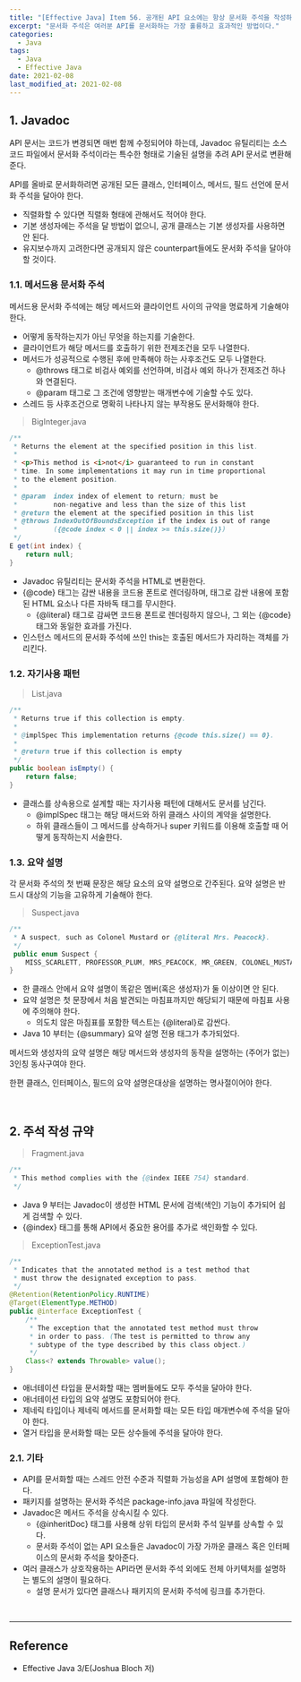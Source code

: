 ```yaml
---
title: "[Effective Java] Item 56. 공개된 API 요소에는 항상 문서화 주석을 작성하라"
excerpt: "문서화 주석은 여러분 API를 문서화하는 가장 훌륭하고 효과적인 방법이다."
categories:
  - Java
tags:
  - Java
  - Effective Java
date: 2021-02-08
last_modified_at: 2021-02-08
---
```


## 1. Javadoc

API 문서는 코드가 변경되면 매번 함께 수정되어야 하는데, Javadoc 유틸리티는 소스코드 파일에서 문서화 주석이라는 특수한 형태로 기술된 설명을 추려 API 문서로 변환해준다.

API를 올바로 문서화하려면 공개된 모든 클래스, 인터페이스, 메서드, 필드 선언에 문서화 주석을 달아야 한다.

* 직렬화할 수 있다면 직렬화 형태에 관해서도 적어야 한다.
* 기본 생성자에는 주석을 달 방법이 없으니, 공개 클래스는 기본 생성자를 사용하면 안 된다.
* 유지보수까지 고려한다면 공개되지 않은 counterpart들에도 문서화 주석을 달아야 할 것이다.

### 1.1. 메서드용 문서화 주석

메서드용 문서화 주석에는 해당 메서드와 클라이언트 사이의 규약을 명료하게 기술해야 한다.

* 어떻게 동작하는지가 아닌 무엇을 하는지를 기술한다.
* 클라이언트가 해당 메서드를 호출하기 위한 전제조건을 모두 나열한다.
* 메서드가 성공적으로 수행된 후에 만족해야 하는 사후조건도 모두 나열한다.
  * @throws 태그로 비검사 예외를 선언하며, 비검사 예외 하나가 전제조건 하나와 연결된다.
  * @param 태그로 그 조건에 영향받는 매개변수에 기술할 수도 있다.
* 스레드 등 사후조건으로 명확히 나타나지 않는 부작용도 문서화해야 한다.

> BigInteger.java

```java
/**
 * Returns the element at the specified position in this list.
 *
 * <p>This method is <i>not</i> guaranteed to run in constant
 * time. In some implementations it may run in time proportional
 * to the element position.
 *
 * @param  index index of element to return; must be
 *         non-negative and less than the size of this list
 * @return the element at the specified position in this list
 * @throws IndexOutOfBoundsException if the index is out of range
 *         ({@code index < 0 || index >= this.size()})
 */
E get(int index) {
    return null;
}
```

* Javadoc 유틸리티는 문서화 주석을 HTML로 변환한다.
* {@code} 태그는 감싼 내용을 코드용 폰트로 렌더링하며, 태그로 감싼 내용에 포함된 HTML 요소나 다른 자바독 태그를 무시한다.
  * {@literal} 태그로 감싸면 코드용 폰트로 렌더링하지 않으나, 그 외는 {@code} 태그와 동일한 효과를 가진다.
* 인스턴스 메서드의 문서화 주석에 쓰인 this는 호출된 메서드가 자리하는 객체를 가리킨다.

### 1.2. 자기사용 패턴

> List.java

```java
/**
 * Returns true if this collection is empty.
 *
 * @implSpec This implementation returns {@code this.size() == 0}.
 *
 * @return true if this collection is empty
 */
public boolean isEmpty() {
    return false;
}
```

* 클래스를 상속용으로 설계할 때는 자기사용 패턴에 대해서도 문서를 남긴다.
  * @implSpec 태그는 해당 매서드와 하위 클래스 사이의 계약을 설명한다.
  * 하위 클래스들이 그 메서드를 상속하거나 super 키워드를 이용해 호출할 때 어떻게 동작하는지 서술한다.

### 1.3. 요약 설명

각 문서화 주석의 첫 번째 문장은 해당 요소의 요약 설명으로 간주된다. 요약 설명은 반드시 대상의 기능을 고유하게 기술해야 한다.

> Suspect.java

```java
/**
 * A suspect, such as Colonel Mustard or {@literal Mrs. Peacock}.
 */
 public enum Suspect {
    MISS_SCARLETT, PROFESSOR_PLUM, MRS_PEACOCK, MR_GREEN, COLONEL_MUSTARD, MRS_WHITE
}
 ```

* 한 클래스 안에서 요약 설명이 똑같은 멤버(혹은 생성자)가 둘 이상이면 안 된다.
* 요약 설명은 첫 문장에서 처음 발견되는 마침표까지만 해당되기 때문에 마침표 사용에 주의해야 한다.
  * 의도치 않은 마침표를 포함한 텍스트는 {@literal}로 감싼다.
* Java 10 부터는 {@summary} 요약 설명 전용 태그가 추가되었다.

메서드와 생성자의 요약 설명은 해당 메서드와 생성자의 동작을 설명하는 (주어가 없는) 3인칭 동사구여야 한다.

한편 클래스, 인터페이스, 필드의 요약 설명은대상을 설명하는 명사절이어야 한다.

<br>

## 2. 주석 작성 규약

> Fragment.java

```java
/**
 * This method complies with the {@index IEEE 754} standard.
 */
 ```

* Java 9 부터는 Javadoc이 생성한 HTML 문서에 검색(색인) 기능이 추가되어 쉽게 검색할 수 있다.
* {@index} 태그를 통해 API에서 중요한 용어를 추가로 색인화할 수 있다.

> ExceptionTest.java

```java
/**
 * Indicates that the annotated method is a test method that
 * must throw the designated exception to pass.
 */
@Retention(RetentionPolicy.RUNTIME)
@Target(ElementType.METHOD)
public @interface ExceptionTest {
    /**
     * The exception that the annotated test method must throw
     * in order to pass. (The test is permitted to throw any
     * subtype of the type described by this class object.)
     */
    Class<? extends Throwable> value();
}
```

* 애너테이션 타입을 문서화할 때는 멤버들에도 모두 주석을 달아야 한다.
* 애너테이션 타입의 요약 설명도 포함되어야 한다.
* 제네릭 타입이나 제네릭 메서드를 문서화할 때는 모든 타입 매개변수에 주석을 달아야 한다.
* 열거 타입을 문서화할 때는 모든 상수들에 주석을 달아야 한다.

### 2.1. 기타

* API를 문서화할 때는 스레드 안전 수준과 직렬화 가능성을 API 설명에 포함해야 한다.
* 패키지를 설명하는 문서화 주석은 package-info.java 파일에 작성한다.
* Javadoc은 메서드 주석을 상속시킬 수 있다.
  * {@inheritDoc} 태그를 사용해 상위 타입의 문서화 주석 일부를 상속할 수 있다.
  * 문서화 주석이 없는 API 요소들은 Javadoc이 가장 가까운 클래스 혹은 인터페이스의 문서화 주석을 찾아준다.
* 여러 클래스가 상호작용하는 API라면 문서화 주석 외에도 전체 아키텍처를 설명하는 별도의 설명이 필요하다.
  * 설명 문서가 있다면 클래스나 패키지의 문서화 주석에 링크를 추가한다.

<br>

---

## Reference

* Effective Java 3/E(Joshua Bloch 저)
